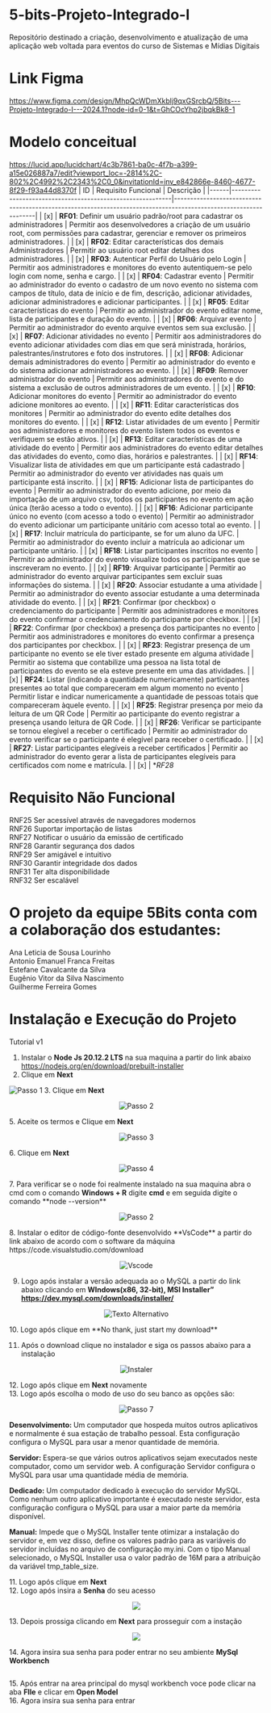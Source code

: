 # 5-bits-Projeto-Integrado-I
Repositório destinado a criação, desenvolvimento e atualização de uma aplicação web voltada para eventos do curso de Sistemas e Mídias Digitais
# Link Figma
https://www.figma.com/design/MhpQcWDmXkblj9qxGSrcbQ/5Bits---Projeto-Integrado-I---2024.1?node-id=0-1&t=GhCOcYhp2jbqkBk8-1
# Modelo conceitual
https://lucid.app/lucidchart/4c3b7861-ba0c-4f7b-a399-a15e026887a7/edit?viewport_loc=-2814%2C-802%2C4992%2C2343%2C0_0&invitationId=inv_e842866e-8460-4677-8f29-f93a44d8370f
| ID   | Requisito Funcional                                         | Descrição                                                                                                       |
|------|-----------------------------------------------------------|-----------------------------------------------------------------------------------------------------------------|
| [x]  | **RF01**: Definir um usuário padrão/root para cadastrar os administradores | Permitir aos desenvolvedores a criação de um usuário root, com permissões para cadastrar, gerenciar e remover os primeiros administradores. |
| [x]  | **RF02**: Editar características dos demais Administradores         | Permitir ao usuário root editar detalhes dos administradores.                                                |
| [x]  | **RF03**: Autenticar Perfil do Usuário pelo Login                   | Permitir aos administradores e monitores do evento autentiquem-se pelo login com nome, senha e cargo.          |
| [x]  | **RF04**: Cadastrar evento                                           | Permitir ao administrador do evento o cadastro de um novo evento no sistema com campos de título, data de início e de fim, descrição, adicionar atividades, adicionar administradores e adicionar participantes. |
| [x]  | **RF05**: Editar características do evento                           | Permitir ao administrador do evento editar nome, lista de participantes e duração do evento.                   |
| [x]  | **RF06**: Arquivar evento                                           | Permitir ao administrador do evento arquive eventos sem sua exclusão.                                         |
| [x]  | **RF07**: Adicionar atividades no evento                             | Permitir aos administradores do evento adicionar atividades com dias em que será ministrada, horários, palestrantes/instrutores e foto dos instrutores. |
| [x]  | **RF08**: Adicionar demais administradores do evento                 | Permitir ao administrador do evento e do sistema adicionar administradores ao evento.                          |
| [x]  | **RF09**: Remover administrador do evento                             | Permitir aos administradores do evento e do sistema a exclusão de outros administradores de um evento.        |
| [x]  | **RF10**: Adicionar monitores do evento                              | Permitir ao administrador do evento adicione monitores ao evento.                                            |
| [x]  | **RF11**: Editar características dos monitores                       | Permitir ao administrador do evento edite detalhes dos monitores do evento.                                   |
| [x]  | **RF12**: Listar atividades de um evento                             | Permitir aos administradores e monitores do evento listem todos os eventos e verifiquem se estão ativos.     |
| [x]  | **RF13**: Editar características de uma atividade do evento         | Permitir aos administradores do evento editar detalhes das atividades do evento, como dias, horários e palestrantes. |
| [x]  | **RF14**: Visualizar lista de atividades em que um participante está cadastrado | Permitir ao administrador do evento ver atividades nas quais um participante está inscrito.                     |
| [x]  | **RF15**: Adicionar lista de participantes do evento                 | Permitir ao administrador do evento adicione, por meio da importação de um arquivo csv, todos os participantes no evento em ação única (terão acesso a todo o evento). |
| [x]  | **RF16**: Adicionar participante único no evento (com acesso a todo o evento) | Permitir ao administrador do evento adicionar um participante unitário com acesso total ao evento.            |
| [x]  | **RF17**: Incluir matrícula do participante, se for um aluno da UFC. | Permitir ao administrador do evento incluir a matrícula ao adicionar um participante unitário.                 |
| [x]  | **RF18**: Listar participantes inscritos no evento                   | Permitir ao administrador do evento visualize todos os participantes que se inscreveram no evento.            |
| [x]  | **RF19**: Arquivar participante                                       | Permitir ao administrador do evento arquivar participantes sem excluir suas informações do sistema.           |
| [x]  | **RF20**: Associar estudante a uma atividade                         | Permitir ao administrador do evento associar estudante a uma determinada atividade do evento.                 |
| [x]  | **RF21**: Confirmar (por checkbox) o credenciamento do participante   | Permitir aos administradores e monitores do evento confirmar o credenciamento do participante por checkbox.    |
| [x]  | **RF22**: Confirmar (por checkbox) a presença dos participantes no evento | Permitir aos administradores e monitores do evento confirmar a presença dos participantes por checkbox.        |
| [x]  | **RF23**: Registrar presença de um participante no evento se ele tiver estado presente em alguma atividade | Permitir ao sistema que contabilize uma pessoa na lista total de participantes do evento se ela esteve presente em uma das atividades. |
| [x]  | **RF24**: Listar (indicando a quantidade numericamente) participantes presentes ao total que compareceram em algum momento no evento | Permitir listar e indicar numericamente a quantidade de pessoas totais que compareceram àquele evento.        |
| [x]  | **RF25**: Registrar presença por meio da leitura de um QR Code      | Permitir ao participante do evento registrar a presença usando leitura de QR Code.                             |
| [x]  | **RF26**: Verificar se participante se tornou elegível a receber o certificado | Permitir ao administrador do evento verificar se o participante é elegível para receber o certificado.         |
| [x]  | **RF27**: Listar participantes elegíveis a receber certificados       | Permitir ao administrador do evento gerar a lista de participantes elegíveis para certificados com nome e matrícula. |
| [x]  | **RF28*



# Requisito Não  Funcional
RNF25 Ser acessível através de navegadores modernos\
RNF26 Suportar importação de listas\
RNF27 Notificar o usuário da emissão de certificado\
RNF28 Garantir segurança dos dados\
RNF29 Ser amigável e intuitivo\
RNF30 Garantir integridade dos dados\
RNF31 Ter alta disponibilidade\
RNF32 Ser escalável


 
# O projeto da equipe 5Bits conta com a colaboração dos estudantes:

Ana Leticia de Sousa Lourinho\
Antonio Emanuel Franca Freitas\
Estefane Cavalcante da Silva\
Eugênio Vitor da Silva Nascimento\
Guilherme Ferreira Gomes

# Instalação e Execução do Projeto 


Tutorial v1
	
1. Instalar o **Node Js 20.12.2 LTS** na sua maquina a partir do link abaixo https://nodejs.org/en/download/prebuilt-installer
2.  Clique em <b>Next</b>  
<img src="https://www.alura.com.br/artigos/assets/como-instalar-node-js-windows-linux-macos/imagem1.jpg"  alt="Passo 1">
3. Clique em <b>Next</b>
  <p align="center">
<img src="https://www.alura.com.br/artigos/assets/como-instalar-node-js-windows-linux-macos/imagem3.jpg" alt="Passo 2">
  </p>
5. Aceite os termos e Clique em <b>Next</b>
   <p align="center">
<img src="https://www.alura.com.br/artigos/assets/como-instalar-node-js-windows-linux-macos/imagem4.jpg"  align="center"  alt="Passo 3">
</p>
6. Clique em <b>Next</b>   
  <p align="center">
<img src="https://www.alura.com.br/artigos/assets/como-instalar-node-js-windows-linux-macos/imagem7.jpg"  align="center"  alt="Passo 4">
  </p>
7. Para verificar se o node foi realmente instalado na sua maquina abra o cmd com o comando <b>Windows + R</b>   digite <b>cmd</b>  
e em seguida digite o comando **node --version**  
  <p align="center">
<img src="https://github.com/user-attachments/assets/43f2e789-2fe8-4ddc-aba3-d22c168ccb66"  align="center"  alt="Passo 2">
  </p>
8. Instalar o editor de código-fonte desenvolvido **VsCode** a partir do link abaixo de acordo com o software da máquina 
https://code.visualstudio.com/download <br>
  <p align="center">
<img src="https://hub.asimov.academy/wp-content/uploads/2024/02/downloadvscode-1-1024x634.png"  align="center"  alt="Vscode"> <br>
  </p>


9. Logo após instalar a versão adequada ao o MySQL a partir do link abaixo clicando em **WIndows(x86, 32-bit), MSI Installer”
https://dev.mysql.com/downloads/installer/** <br>
  <p align="center">
   <img src="https://www.simplilearn.com/ice9/free_resources_article_thumb/MySQL_4.png" alt="Texto Alternativo">
  </p>
10. Logo após clique em **No thank, just start my download** <br>
  
11. Após o download clique no instalador e siga os passos abaixo para a instalação
  <p align="center">
 <img src= "https://programadorviking.com.br/wp-content/webp-express/webp-images/uploads/2019/03/como-instalar-mysql-windows-linux-macos-01.png.webp" alt="Instaler">
  </p>
12. Logo após clique em <b>Next</b> novamente <br>
13. Logo após escolha o modo de uso do seu banco as opções são: <br>
  <p align="center">
<img src="https://www.simplilearn.com/ice9/free_resources_article_thumb/MySQL_9.png" alt="Passo 7"><br>
  </p>
<p><b>Desenvolvimento: </b> Um computador que hospeda muitos outros aplicativos e normalmente é sua estação de trabalho pessoal. Esta configuração configura o MySQL para usar a menor quantidade de memória.</p>
<p><b>Servidor: </b>Espera-se que vários outros aplicativos sejam executados neste computador, como um servidor web. A configuração Servidor configura o MySQL para usar uma quantidade média de memória.</p>
<p> <b>Dedicado:</b> Um computador dedicado à execução do servidor MySQL. Como nenhum outro aplicativo importante é executado neste servidor, esta configuração configura o MySQL para usar a maior parte da memória disponível.</p>
<p><b>Manual:</b> Impede que o MySQL Installer tente otimizar a instalação do servidor e, em vez disso, define os valores padrão para as variáveis ​​do servidor incluídas no arquivo de configuração my.ini. Com o tipo Manual selecionado, o MySQL Installer usa o valor padrão de 16M para a atribuição da variável tmp_table_size.</p>
11. Logo após clique em <b>Next</b><br>
12. Logo após insira a <b>Senha</b> do seu acesso  <br>
  <p align="center">
<img src= "https://www.simplilearn.com/ice9/free_resources_article_thumb/MySQL_10.png">
  </p>
13. Depois prossiga clicando em <b>Next</b> para prosseguir com a instação <br>
  <p align="center">
<img src="https://www.simplilearn.com/ice9/free_resources_article_thumb/MySQL_10.png">
  </p>
14. Agora insira sua senha para poder entrar no seu ambiente <b>MySql Workbench</b> <br>
  <p align="center">
<img src = "https://blogger.googleusercontent.com/img/b/R29vZ2xl/AVvXsEiGPqlGbSMQqL7a-NNEC2uvhVa85nLLMZ3yuTccCrhyFMzXZFQpNhgHTKVDHX5p_l0na2zWLS38QS-z8NjTMPqX83M1F3kD5vmmBBaA6cjv9GiBwbTugwvFoX-pmHng2zkKj6ECXGAuGX4/s640/2017-09-03+18_17_47-Greenshot.png" alt = "">
  </p>
15. Após entrar na area principal do mysql workbench voce pode clicar na aba <b>FIle</b> e clicar em <b>Open Model</b> <br>
16. Agora insira sua senha para entrar <br>






